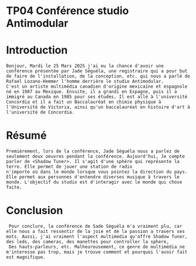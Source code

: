  # TP04 Conférence studio Antimodular


  # Introduction
 
    Bonjour, Mardi le 25 Mars 2025 j'ai eu la chance d'avoir une conférence présentée par Jade Séguéla, une registraire qui a pour but de faire de l'installation, de la conception, etc. qui nous a parlé de Rafael Lozano-Hemmer l'homme derrière le studio Antimodular.
    C'est un artiste multimédia canadien d'origine mexicaine et espagnole né en 1987 au Mexique. Ensuite, il a grandi en Espagne, puis il a immigré au Canada en 1985 pour ses études. Il est allé à l'université
    Concordia et il a fait un Baccalauréat en chimie physique à l'Université de Victoria, ainsi qu'un baccalauréat en histoire d'art à l'université de Concordia. 

  # Résumé

    Premièrement, lors de la conférence, Jade Séguéla nous a parlez de seulement deux oeuvres pendant la conférence. Aujourd'hui, Je compte parler de <Shadow Tuner>. Il s'agit d'une sphère qui représente la terre. Elle permet de jouer une station de radio 
    n'importe où dans le monde lorsque vous pointez la direction du pays. Elle permet aux personnes d'entendre diverses musique à travers le monde. L'objectif du studio est d'interagir avec le monde qui chose faite.

  # Conclusion

     Pour conclure, la conférence de Sade Séguéla m'a vraiment plu, car elle nous a fait ressentir de la joie et de la passion a travers ses mots. Aussi, j'ai vraiment l'aspect multimedia qu'offre Shadow Tuner, des leds, des cameras, des manettes pour controller la sphere, 
     Des hauts-parleurs, etc. Malheureusement, ce genre de multimédia ne m'interesse pas trop, mais je trouve comment et pourquoi l'avoir fait est magnifique.


